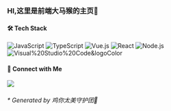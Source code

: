 ### HI,这里是前端大马猴的主页👋

#### 🛠 Tech Stack

![JavaScript](https://img.shields.io/badge/JavaScript-000000?logo=JavaScript)
![TypeScript](https://img.shields.io/badge/TypeScript-000000?logo=TypeScript&logoColor=007ACC)
![Vue.js](https://img.shields.io/badge/Vue.js-000000?logo=Vue.js)
![React](https://img.shields.io/badge/React-000000?logo=React)
![Node.js](https://img.shields.io/badge/Node.js-000000?logo=Node.js)
![Visual%20Studio%20Code&logoColor](https://img.shields.io/badge/Visual%20Studio%20Code-000000?logo=Visual%20Studio%20Code&logoColor=007ACC)

#### 🤝 Connect with Me

<a href="mailto:bilibili3322@gmail.com" title="bilibili3322@gmail.com"><image src="https://img.shields.io/badge/Gmail-eee?logo=Gmail&style=for-the-badge" /></a>

<h6>*  Generated by 鸡你太美守护团🐔</h6>
